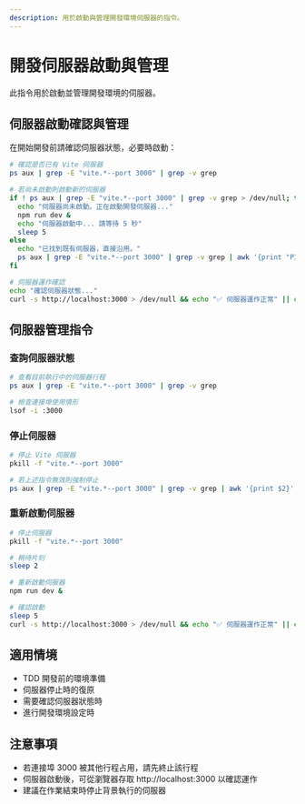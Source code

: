 ```yaml
---
description: 用於啟動與管理開發環境伺服器的指令。
---
```


# 開發伺服器啟動與管理

此指令用於啟動並管理開發環境的伺服器。

## 伺服器啟動確認與管理

在開始開發前請確認伺服器狀態，必要時啟動：

```bash
# 確認是否已有 Vite 伺服器
ps aux | grep -E "vite.*--port 3000" | grep -v grep

# 若尚未啟動則啟動新的伺服器
if ! ps aux | grep -E "vite.*--port 3000" | grep -v grep > /dev/null; then
  echo "伺服器尚未啟動。正在啟動開發伺服器..."
  npm run dev &
  echo "伺服器啟動中... 請等待 5 秒"
  sleep 5
else
  echo "已找到既有伺服器，直接沿用。"
  ps aux | grep -E "vite.*--port 3000" | grep -v grep | awk '{print "PID: " $2 " - Vite 伺服器已在執行"}'
fi

# 伺服器運作確認
echo "確認伺服器狀態..."
curl -s http://localhost:3000 > /dev/null && echo "✅ 伺服器運作正常" || echo "⚠️ 無法連線至伺服器"
```

## 伺服器管理指令

### 查詢伺服器狀態

```bash
# 查看目前執行中的伺服器行程
ps aux | grep -E "vite.*--port 3000" | grep -v grep

# 檢查連接埠使用情形
lsof -i :3000
```

### 停止伺服器

```bash
# 停止 Vite 伺服器
pkill -f "vite.*--port 3000"

# 若上述指令無效則強制停止
ps aux | grep -E "vite.*--port 3000" | grep -v grep | awk '{print $2}' | xargs kill -9
```

### 重新啟動伺服器

```bash
# 停止伺服器
pkill -f "vite.*--port 3000"

# 稍待片刻
sleep 2

# 重新啟動伺服器
npm run dev &

# 確認啟動
sleep 5
curl -s http://localhost:3000 > /dev/null && echo "✅ 伺服器運作正常" || echo "⚠️ 無法連線至伺服器"
```

## 適用情境

- TDD 開發前的環境準備
- 伺服器停止時的復原
- 需要確認伺服器狀態時
- 進行開發環境設定時

## 注意事項

- 若連接埠 3000 被其他行程占用，請先終止該行程
- 伺服器啟動後，可從瀏覽器存取 http://localhost:3000 以確認運作
- 建議在作業結束時停止背景執行的伺服器

